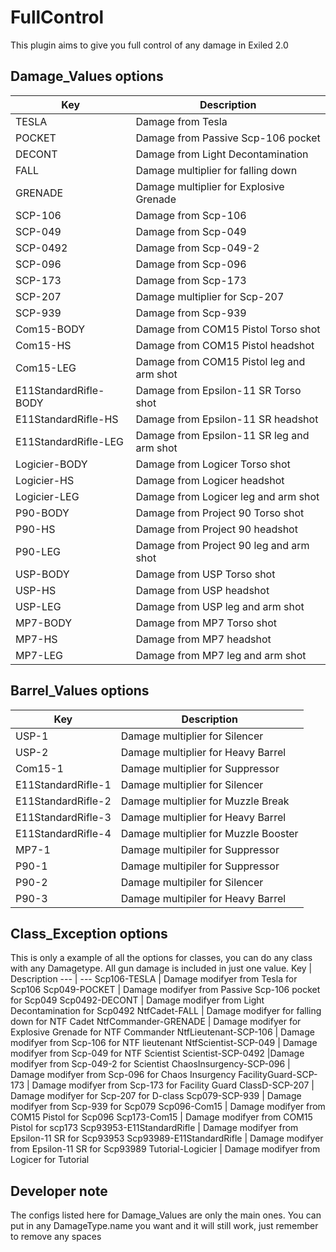 # FullControl
This plugin aims to give you full control of any damage in Exiled 2.0

## Damage_Values options
Key | Description
--- | ---
TESLA | Damage from Tesla
POCKET | Damage from Passive Scp-106 pocket
DECONT | Damage from Light Decontamination
FALL | Damage multiplier for falling down
GRENADE | Damage multiplier for Explosive Grenade
SCP-106 | Damage from Scp-106
SCP-049 | Damage from Scp-049
SCP-0492 |Damage from Scp-049-2
SCP-096 | Damage from Scp-096
SCP-173 | Damage from Scp-173
SCP-207 | Damage multiplier for Scp-207
SCP-939 | Damage from Scp-939
Com15-BODY | Damage from COM15 Pistol Torso shot
Com15-HS | Damage from COM15 Pistol headshot
Com15-LEG | Damage from COM15 Pistol leg and arm shot
E11StandardRifle-BODY | Damage from Epsilon-11 SR Torso shot
E11StandardRifle-HS | Damage from Epsilon-11 SR headshot
E11StandardRifle-LEG | Damage from Epsilon-11 SR leg and arm shot
Logicier-BODY | Damage from Logicer Torso shot
Logicier-HS | Damage from Logicer headshot
Logicier-LEG | Damage from Logicer leg and arm shot
P90-BODY | Damage from Project 90 Torso shot
P90-HS | Damage from Project 90 headshot
P90-LEG | Damage from Project 90 leg and arm shot
USP-BODY | Damage from USP Torso shot
USP-HS | Damage from USP headshot
USP-LEG | Damage from USP leg and arm shot
MP7-BODY | Damage from MP7 Torso shot
MP7-HS | Damage from MP7 headshot
MP7-LEG | Damage from MP7 leg and arm shot

## Barrel_Values options
Key | Description
--- | ---
USP-1 | Damage multiplier for Silencer
USP-2 | Damage multiplier for Heavy Barrel
Com15-1 | Damage multiplier for Suppressor
E11StandardRifle-1 | Damage multiplier for Silencer
E11StandardRifle-2 | Damage multiplier for Muzzle Break
E11StandardRifle-3 | Damage multiplier for Heavy Barrel
E11StandardRifle-4 | Damage multiplier for Muzzle Booster
MP7-1 | Damage multipiler for Suppressor
P90-1 | Damage multipiler for Suppressor
P90-2 | Damage multipiler for Silencer
P90-3 | Damage multipiler for Heavy Barrel

## Class_Exception options
This is only a example of all the options for classes, you can do any class with any Damagetype. All gun damage is included in just one value.
Key | Description
--- | ---
Scp106-TESLA | Damage modifyer from Tesla for Scp106
Scp049-POCKET | Damage modifyer from Passive Scp-106 pocket for Scp049
Scp0492-DECONT | Damage modifyer from Light Decontamination for Scp0492
NtfCadet-FALL | Damage modifyer for falling down for NTF Cadet
NtfCommander-GRENADE | Damage modifyer for Explosive Grenade for NTF Commander
NtfLieutenant-SCP-106 | Damage modifyer from Scp-106 for NTF lieutenant
NtfScientist-SCP-049 | Damage modifyer from Scp-049 for NTF Scientist
Scientist-SCP-0492 |Damage modifyer from Scp-049-2 for Scientist
ChaosInsurgency-SCP-096 | Damage modifyer from Scp-096 for Chaos Insurgency
FacilityGuard-SCP-173 | Damage modifyer from Scp-173 for Facility Guard
ClassD-SCP-207 | Damage modifyer for Scp-207 for D-class
Scp079-SCP-939 | Damage modifyer from Scp-939 for Scp079
Scp096-Com15 | Damage modifyer from COM15 Pistol for Scp096
Scp173-Com15 | Damage modifyer from COM15 Pistol for scp173
Scp93953-E11StandardRifle | Damage modifyer from Epsilon-11 SR for Scp93953
Scp93989-E11StandardRifle | Damage modifyer from Epsilon-11 SR for Scp93989
Tutorial-Logicier | Damage modifyer from Logicer for Tutorial

## Developer note
The configs listed here for Damage_Values are only the main ones. You can put in any DamageType.name you want and it will still work, just remember to remove any spaces

